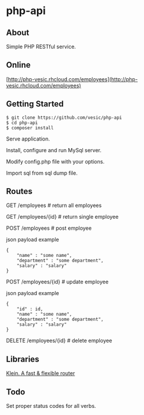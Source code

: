 # php-api

## About

Simple PHP RESTful service.

## Online

[http://php-vesic.rhcloud.com/employees](http://php-vesic.rhcloud.com/employees)

## Getting Started

```
$ git clone https://github.com/vesic/php-api
$ cd php-api
$ composer install
```

Serve application.

Install, configure and run MySql server.

Modify config.php file with your options.

Import sql from sql dump file.

## Routes

GET /employees # return all employees

GET /employees/{id} # return single employee

POST /employees # post employee

json payload example 
```
{
    "name" : "some name",
    "department" : "some department",
    "salary" : "salary"
}
```

POST /employees/{id} # update employee

json payload example
```
{
    "id" : id,
    "name" : "some name",
    "department" : "some department",
    "salary" : "salary"
}
```

DELETE /employees/{id} # delete employee

## Libraries

[Klein. A fast & flexible router](https://github.com/klein/klein.php)

## Todo

Set proper status codes for all verbs.
